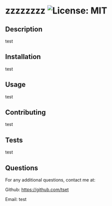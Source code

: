 # zzzzzzzz ![License: MIT](https://img.shields.io/badge/License-MIT-yellow.svg)

  ## Description                          
  test           
             
  ## Installation
  test
             
  ## Usage
  test
  
  ## Contributing 
  test  
  
  ## Tests 
  test
  
  ## Questions
  For any additional questions, contact me at: 
  
 Github: https://github.com/tset 
  
 Email: test
